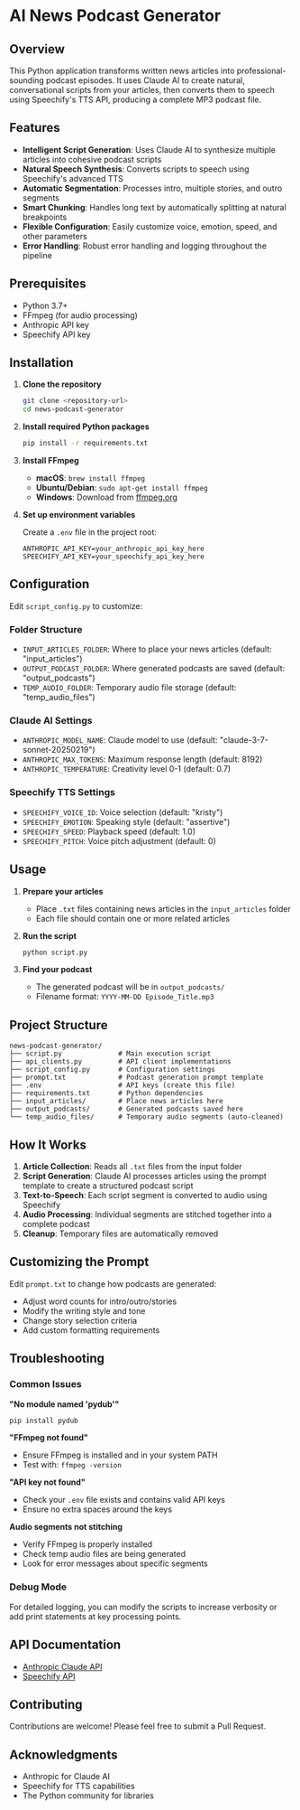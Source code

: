 # AI News Podcast Generator

## Overview

This Python application transforms written news articles into professional-sounding podcast episodes. It uses Claude AI to create natural, conversational scripts from your articles, then converts them to speech using Speechify's TTS API, producing a complete MP3 podcast file.

## Features

- **Intelligent Script Generation**: Uses Claude AI to synthesize multiple articles into cohesive podcast scripts
- **Natural Speech Synthesis**: Converts scripts to speech using Speechify's advanced TTS
- **Automatic Segmentation**: Processes intro, multiple stories, and outro segments
- **Smart Chunking**: Handles long text by automatically splitting at natural breakpoints
- **Flexible Configuration**: Easily customize voice, emotion, speed, and other parameters
- **Error Handling**: Robust error handling and logging throughout the pipeline

## Prerequisites

- Python 3.7+
- FFmpeg (for audio processing)
- Anthropic API key
- Speechify API key

## Installation

1. **Clone the repository**
   ```bash
   git clone <repository-url>
   cd news-podcast-generator
   ```

2. **Install required Python packages**
   ```bash
   pip install -r requirements.txt
   ```

3. **Install FFmpeg**
   - **macOS**: `brew install ffmpeg`
   - **Ubuntu/Debian**: `sudo apt-get install ffmpeg`
   - **Windows**: Download from [ffmpeg.org](https://ffmpeg.org/download.html)

4. **Set up environment variables**
   
   Create a `.env` file in the project root:
   ```env
   ANTHROPIC_API_KEY=your_anthropic_api_key_here
   SPEECHIFY_API_KEY=your_speechify_api_key_here
   ```

## Configuration

Edit `script_config.py` to customize:

### Folder Structure
- `INPUT_ARTICLES_FOLDER`: Where to place your news articles (default: "input_articles")
- `OUTPUT_PODCAST_FOLDER`: Where generated podcasts are saved (default: "output_podcasts")
- `TEMP_AUDIO_FOLDER`: Temporary audio file storage (default: "temp_audio_files")

### Claude AI Settings
- `ANTHROPIC_MODEL_NAME`: Claude model to use (default: "claude-3-7-sonnet-20250219")
- `ANTHROPIC_MAX_TOKENS`: Maximum response length (default: 8192)
- `ANTHROPIC_TEMPERATURE`: Creativity level 0-1 (default: 0.7)

### Speechify TTS Settings
- `SPEECHIFY_VOICE_ID`: Voice selection (default: "kristy")
- `SPEECHIFY_EMOTION`: Speaking style (default: "assertive")
- `SPEECHIFY_SPEED`: Playback speed (default: 1.0)
- `SPEECHIFY_PITCH`: Voice pitch adjustment (default: 0)

## Usage

1. **Prepare your articles**
   - Place `.txt` files containing news articles in the `input_articles` folder
   - Each file should contain one or more related articles

2. **Run the script**
   ```bash
   python script.py
   ```

3. **Find your podcast**
   - The generated podcast will be in `output_podcasts/`
   - Filename format: `YYYY-MM-DD Episode_Title.mp3`

## Project Structure

```
news-podcast-generator/
├── script.py              # Main execution script
├── api_clients.py         # API client implementations
├── script_config.py       # Configuration settings
├── prompt.txt             # Podcast generation prompt template
├── .env                   # API keys (create this file)
├── requirements.txt       # Python dependencies
├── input_articles/        # Place news articles here
├── output_podcasts/       # Generated podcasts saved here
└── temp_audio_files/      # Temporary audio segments (auto-cleaned)
```

## How It Works

1. **Article Collection**: Reads all `.txt` files from the input folder
2. **Script Generation**: Claude AI processes articles using the prompt template to create a structured podcast script
3. **Text-to-Speech**: Each script segment is converted to audio using Speechify
4. **Audio Processing**: Individual segments are stitched together into a complete podcast
5. **Cleanup**: Temporary files are automatically removed

## Customizing the Prompt

Edit `prompt.txt` to change how podcasts are generated:
- Adjust word counts for intro/outro/stories
- Modify the writing style and tone
- Change story selection criteria
- Add custom formatting requirements

## Troubleshooting

### Common Issues

**"No module named 'pydub'"**
```bash
pip install pydub
```

**"FFmpeg not found"**
- Ensure FFmpeg is installed and in your system PATH
- Test with: `ffmpeg -version`

**"API key not found"**
- Check your `.env` file exists and contains valid API keys
- Ensure no extra spaces around the keys

**Audio segments not stitching**
- Verify FFmpeg is properly installed
- Check temp audio files are being generated
- Look for error messages about specific segments

### Debug Mode

For detailed logging, you can modify the scripts to increase verbosity or add print statements at key processing points.

## API Documentation

- [Anthropic Claude API](https://docs.anthropic.com/)
- [Speechify API](https://docs.sws.speechify.com/)

## Contributing

Contributions are welcome! Please feel free to submit a Pull Request.

## Acknowledgments

- Anthropic for Claude AI
- Speechify for TTS capabilities
- The Python community for libraries